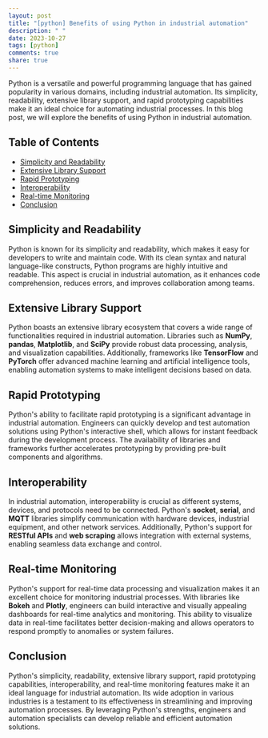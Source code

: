 ```yaml
---
layout: post
title: "[python] Benefits of using Python in industrial automation"
description: " "
date: 2023-10-27
tags: [python]
comments: true
share: true
---
```


Python is a versatile and powerful programming language that has gained popularity in various domains, including industrial automation. Its simplicity, readability, extensive library support, and rapid prototyping capabilities make it an ideal choice for automating industrial processes. In this blog post, we will explore the benefits of using Python in industrial automation.

## Table of Contents

- [Simplicity and Readability](#simplicity-and-readability)
- [Extensive Library Support](#extensive-library-support)
- [Rapid Prototyping](#rapid-prototyping)
- [Interoperability](#interoperability)
- [Real-time Monitoring](#real-time-monitoring)
- [Conclusion](#conclusion)

## Simplicity and Readability
Python is known for its simplicity and readability, which makes it easy for developers to write and maintain code. With its clean syntax and natural language-like constructs, Python programs are highly intuitive and readable. This aspect is crucial in industrial automation, as it enhances code comprehension, reduces errors, and improves collaboration among teams.

## Extensive Library Support
Python boasts an extensive library ecosystem that covers a wide range of functionalities required in industrial automation. Libraries such as **NumPy**, **pandas**, **Matplotlib**, and **SciPy** provide robust data processing, analysis, and visualization capabilities. Additionally, frameworks like **TensorFlow** and **PyTorch** offer advanced machine learning and artificial intelligence tools, enabling automation systems to make intelligent decisions based on data.

## Rapid Prototyping
Python's ability to facilitate rapid prototyping is a significant advantage in industrial automation. Engineers can quickly develop and test automation solutions using Python's interactive shell, which allows for instant feedback during the development process. The availability of libraries and frameworks further accelerates prototyping by providing pre-built components and algorithms.

## Interoperability
In industrial automation, interoperability is crucial as different systems, devices, and protocols need to be connected. Python's **socket**, **serial**, and **MQTT** libraries simplify communication with hardware devices, industrial equipment, and other network services. Additionally, Python's support for **RESTful APIs** and **web scraping** allows integration with external systems, enabling seamless data exchange and control.

## Real-time Monitoring
Python's support for real-time data processing and visualization makes it an excellent choice for monitoring industrial processes. With libraries like **Bokeh** and **Plotly**, engineers can build interactive and visually appealing dashboards for real-time analytics and monitoring. This ability to visualize data in real-time facilitates better decision-making and allows operators to respond promptly to anomalies or system failures.

## Conclusion
Python's simplicity, readability, extensive library support, rapid prototyping capabilities, interoperability, and real-time monitoring features make it an ideal language for industrial automation. Its wide adoption in various industries is a testament to its effectiveness in streamlining and improving automation processes. By leveraging Python's strengths, engineers and automation specialists can develop reliable and efficient automation solutions.